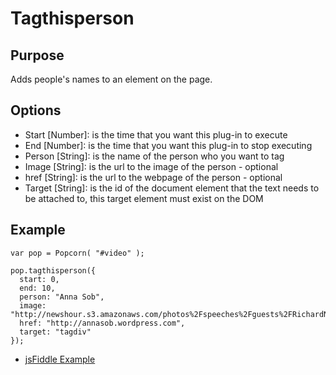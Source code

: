 # Tagthisperson #

## Purpose ##

Adds people's names to an element on the page.

## Options ##

* Start \[Number\]: is the time that you want this plug-in to execute
* End \[Number\]: is the time that you want this plug-in to stop executing
* Person \[String\]: is the name of the person who you want to tag
* Image \[String\]: is the url to the image of the person - optional
* href \[String\]: is the url to the webpage of the person - optional
* Target \[String\]: is the id of the document element that the text needs to be attached to, this target element must exist on the DOM

## Example ##

    var pop = Popcorn( "#video" );

    pop.tagthisperson({
      start: 0,
      end: 10,
      person: "Anna Sob",
      image: "http://newshour.s3.amazonaws.com/photos%2Fspeeches%2Fguests%2FRichardNSmith_thumbnail.jpg",
      href: "http://annasob.wordpress.com",
      target: "tagdiv"
    });

* [jsFiddle Example](http://jsfiddle.net/popcornjs/ya23v/)
